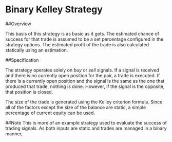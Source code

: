 # Binary Kelley Strategy

##Overview

This basis of this strategy is as basic as it gets.  The estimated chance of success for that trade is assumed to be a set percentage configured in the strategy options.  The estimated profit of the trade is also calculated statically using an estimation.

##Specification

The strategy operates solely on *buy* or *sell* signals.  If a signal is received and there is no currently open position for the pair, a trade is executed.  If there is a currently open position and the signal is the same as the one that produced that trade, nothing is done.  However, if the signal is the opposite, that position is closed.  

The size of the trade is generated using the Kelley criterion formula.  Since all of the factors except the size of the balance are static, a simple percentage of current equity can be used.  

##Note
This is more of an example strategy used to evaluate the success of trading signals.  As both inputs are static and trades are managed in a binary manner, 
